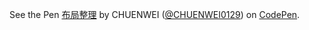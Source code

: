 <p data-height="265" data-theme-id="0" data-slug-hash="rmLmgB" data-default-tab="html,result" data-user="CHUENWEI0129" data-embed-version="2" data-pen-title="布局整理" class="codepen">See the Pen <a href="https://codepen.io/CHUENWEI0129/pen/rmLmgB/">布局整理</a> by CHUENWEI (<a href="https://codepen.io/CHUENWEI0129">@CHUENWEI0129</a>) on <a href="https://codepen.io">CodePen</a>.</p>
<script async src="https://production-assets.codepen.io/assets/embed/ei.js"></script>